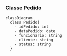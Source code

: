 ### Classe Pedido
```mermaid
classDiagram
  class Pedido{
    - idPedido: int
    - dataPedido: date
    - funcionario: string
    - cliente: string
    - status: string
  }

```
